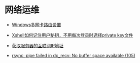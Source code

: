 # 网络运维

* [Windows多网卡路由设置](./route.md)

* [Xshell如何记住用户秘钥，不用每次登录时选择private key文件](./xshell_public_key.md)

* [获取服务器的互联网IP地址](./internet-ip.md)

* [rsync: pipe failed in do_recv: No buffer space available (105)](./rsync.md)
